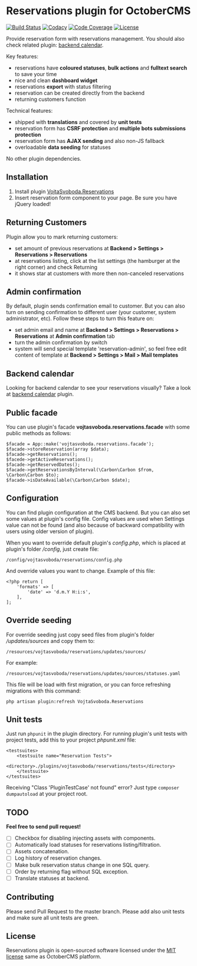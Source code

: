 # Reservations plugin for OctoberCMS

[![Build Status](https://travis-ci.org/vojtasvoboda/oc-reservations-plugin.svg?branch=master)](https://travis-ci.org/vojtasvoboda/oc-reservations-plugin)
[![Codacy](https://img.shields.io/codacy/d46420185c9046db8208ab16d358a0d3.svg)](https://www.codacy.com/app/vojtasvoboda/oc-reservations-plugin)
[![Code Coverage](https://scrutinizer-ci.com/g/vojtasvoboda/oc-reservations-plugin/badges/coverage.png?b=master)](https://scrutinizer-ci.com/g/vojtasvoboda/oc-reservations-plugin/?branch=master)
[![License](https://img.shields.io/badge/license-MIT-blue.svg)](https://github.com/vojtasvoboda/oc-reservations-plugin/blob/master/LICENSE)

Provide reservation form with reservations management. You should also check related plugin: [backend calendar](http://octobercms.com/plugin/vojtasvoboda-reservationscalendar).

Key features:

- reservations have **coloured statuses**, **bulk actions** and **fulltext search** to save your time
- nice and clean **dashboard widget**
- reservations **export** with status filtering
- reservation can be created directly from the backend
- returning customers function

Technical features:

- shipped with **translations** and covered by **unit tests**
- reservation form has **CSRF protection** and **multiple bots submissions protection**
- reservation form has **AJAX sending** and also non-JS fallback
- overloadable **data seeding** for statuses

No other plugin dependencies.

## Installation

1. Install plugin [VojtaSvoboda.Reservations](http://octobercms.com/plugin/vojtasvoboda-reservations)
2. Insert reservation form component to your page. Be sure you have jQuery loaded!

## Returning Customers

Plugin allow you to mark returning customers:

- set amount of previous reservations at **Backend > Settings > Reservations > Reservations** 
- at reservations listing, click at the list settings (the hamburger at the right corner) and check Returning
- it shows star at customers with more then <your-threshold> non-canceled reservations

## Admin confirmation

By default, plugin sends confirmation email to customer. But you can also turn on sending confirmation to different user 
(your customer, system administrator, etc). Follow these steps to turn this feature on:

- set admin email and name at **Backend > Settings > Reservations > Reservations** at **Admin confirmation** tab
- turn the admin confirmation by switch
- system will send special template 'reservation-admin', so feel free edit content of template at **Backend > Settings > Mail > Mail templates**

## Backend calendar

Looking for backend calendar to see your reservations visually? Take a look at [backend calendar](http://octobercms.com/plugin/vojtasvoboda-reservationscalendar) plugin.

## Public facade

You can use plugin's facade **vojtasvoboda.reservations.facade** with some public methods as follows:

```
$facade = App::make('vojtasvoboda.reservations.facade');
$facade->storeReservation(array $data);
$facade->getReservations();
$facede->getActiveReservations();
$facade->getReservedDates();
$facade->getReservationsByInterval(\Carbon\Carbon $from, \Carbon\Carbon $to);
$facade->isDateAvailable(\Carbon\Carbon $date);
```

## Configuration

You can find plugin configuration at the CMS backend. But you can also set some values at plugin's config file. Config values 
are used when Settings value can not be found (and also because of backward compatibility with users using older 
version of plugin).

When you want to override default plugin's *config.php*, which is placed at plugin's folder */config*, just create file:

`/config/vojtasvoboda/reservations/config.php`

And override values you want to change. Example of this file:

```
<?php return [
    'formats' => [
        'date' => 'd.m.Y H:i:s',
    ],
];
```

## Override seeding

For override seeding just copy seed files from plugin's folder */updates/sources* and copy them to:
 
`/resources/vojtasvoboda/reservations/updates/sources/`

For example:

`/resources/vojtasvoboda/reservations/updates/sources/statuses.yaml`

This file will be load with first migration, or you can force refreshing migrations with this command:

`php artisan plugin:refresh VojtaSvoboda.Reservations`

## Unit tests

Just run `phpunit` in the plugin directory. For running plugin's unit tests with project tests,
add this to your project *phpunit.xml* file:

```
<testsuites>
    <testsuite name="Reservation Tests">
        <directory>./plugins/vojtasvoboda/reservations/tests</directory>
    </testsuite>
</testsuites>
```

Receiving "Class 'PluginTestCase' not found" error? Just type `composer dumpautoload` at your project root.

## TODO

**Feel free to send pull request!**

- [ ] Checkbox for disabling injecting assets with components.
- [ ] Automatically load statuses for reservations listing/filtration.
- [ ] Assets concatenation.
- [ ] Log history of reservation changes.
- [ ] Make bulk reservation status change in one SQL query.
- [ ] Order by returning flag without SQL exception.
- [ ] Translate statuses at backend.

## Contributing

Please send Pull Request to the master branch. Please add also unit tests and make sure all unit tests are green.

## License

Reservations plugin is open-sourced software licensed under the [MIT license](http://opensource.org/licenses/MIT) same as OctoberCMS platform.
